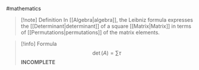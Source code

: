 #mathematics 
>[!note] Definition
>In [[Algebra|algebra]], the Leibniz formula expresses the [[Determinant|determinant]] of a square [[Matrix|Matrix]] in terms of [[Permutations|permutations]] of the matrix elements.

>[!info] Formula
>$$\det(A)=\sum\limits{\tau \operatorname{}}$$
>**INCOMPLETE**

